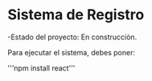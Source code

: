 <h1>Sistema de Registro</h1>

-Estado del proyecto: En construcciòn.

Para ejecutar el sistema, debes poner:

'''npm install react'''
